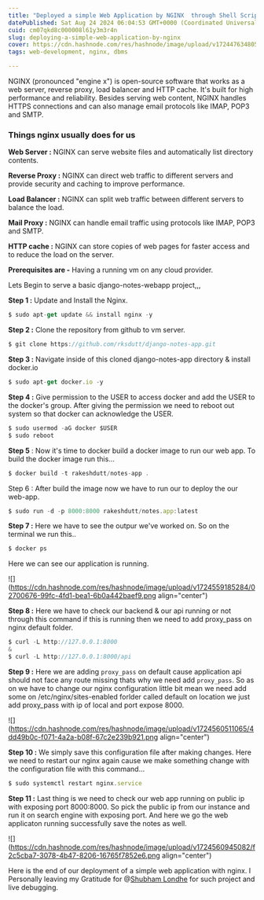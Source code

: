 ```yaml
---
title: "Deployed a simple Web Application by NGINX  through Shell Scripts and Handling Errors🚀🌐"
datePublished: Sat Aug 24 2024 06:04:53 GMT+0000 (Coordinated Universal Time)
cuid: cm07qkd8c000008l61y3m3r4n
slug: deploying-a-simple-web-application-by-nginx
cover: https://cdn.hashnode.com/res/hashnode/image/upload/v1724476348058/1507ca55-0556-406b-868c-a53831b68a4d.jpeg
tags: web-development, nginx, dbms

---
```


NGINX (pronounced "engine x") is open-source software that works as a web server, reverse proxy, load balancer and HTTP cache. It's built for high performance and reliability. Besides serving web content, NGINX handles HTTPS connections and can also manage email protocols like IMAP, POP3 and SMTP.

### Things nginx usually does for us

**Web Server :** NGINX can serve website files and automatically list directory contents.

**Reverse Proxy :** NGINX can direct web traffic to different servers and provide security and caching to improve performance.

**Load Balancer :** NGINX can split web traffic between different servers to balance the load.

**Mail Proxy :** NGINX can handle email traffic using protocols like IMAP, POP3 and SMTP.

**HTTP cache :** NGINX can store copies of web pages for faster access and to reduce the load on the server.

**Prerequisites are -** Having a running vm on any cloud provider.

Lets Begin to serve a basic django-notes-webapp project,,,

**Step 1 :** Update and Install the Nginx.

```typescript
$ sudo apt-get update && install nginx -y
```

**Step 2 :** Clone the repository from github to vm server.

```typescript
$ git clone https://github.com/rksdutt/django-notes-app.git
```

**Step 3 :** Navigate inside of this cloned django-notes-app directory & install docker.io

```typescript
$ sudo apt-get docker.io -y
```

**Step 4 :** Give permission to the USER to access docker and add the USER to the docker's group. After giving the permission we need to reboot out system so that docker can acknowledge the USER.

```typescript
$ sudo usermod -aG docker $USER
$ sudo reboot
```

**Step 5** : Now it's time to docker build a docker image to run our web app. To build the docker image run this...

```typescript
$ docker build -t rakeshdutt/notes-app .
```

Step 6 : After build the image now we have to run our to deploy the our web-app.

```typescript
$ sudo run -d -p 8000:8000 rakeshdutt/notes.app:latest
```

**Step 7 :** Here we have to see the outpur we've worked on. So on the terminal we run this..

```typescript
$ docker ps
```

Here we can see our application is running.

![](https://cdn.hashnode.com/res/hashnode/image/upload/v1724559185284/02700676-99fc-4fd1-bea1-6b0a442baef9.png align="center")

**Step 8 :** Here we have to check our backend & our api running or not through this command if this is running then we need to add proxy\_pass on nginx default folder.

```typescript
$ curl -L http://127.0.0.1:8000
& 
$ curl -L http://127.0.0.1:8000/api
```

**Step 9 :** Here we are adding `proxy_pass` on default cause application api should not face any route missing thats why we need add `proxy_pass`. So as on we have to change our nginx configuration little bit mean we need add some on /etc/nginx/sites-enabled forlder called default on location we just add proxy\_pass with ip of local and port expose 8000.

![](https://cdn.hashnode.com/res/hashnode/image/upload/v1724560511065/4dd49b0c-f071-4a2a-b08f-67c2e239b921.png align="center")

**Step 10 :** We simply save this configuration file after making changes. Here we need to restart our nginx again cause we make something change with the configuration file with this command...

```typescript
$ sudo systemctl restart nginx.service
```

**Step 11 :** Last thing is we need to check our web app running on public ip with exposing port 8000:8000. So pick the public ip from our instance and run it on search engine with exposing port. And here we go the web applicaton running successfully save the notes as well.

![](https://cdn.hashnode.com/res/hashnode/image/upload/v1724560945082/f2c5cba7-3078-4b47-8206-16765f7852e6.png align="center")

Here is the end of our deployment of a simple web application with nginx. I Personally leaving my Gratitude for @[Shubham Londhe](@TrainWithShubham) for such project and live debugging.